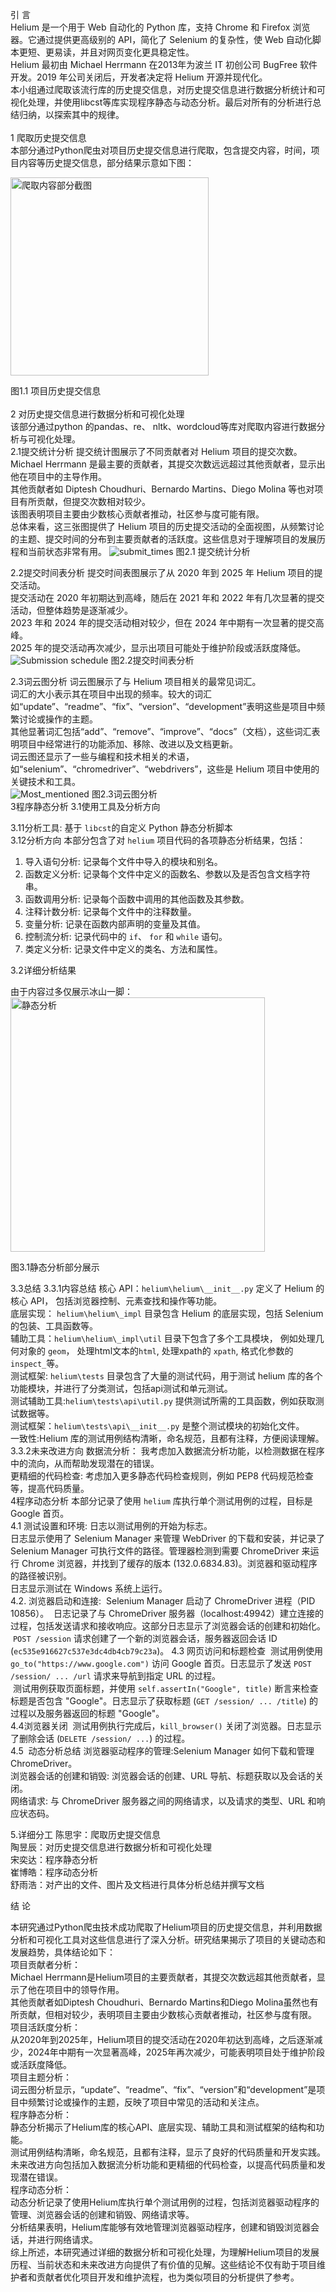 引    言\
Helium 是一个用于 Web 自动化的 Python 库，支持 Chrome 和 Firefox 浏览器。它通过提供更高级别的 API，简化了 Selenium 的复杂性，使 Web 自动化脚本更短、更易读，并且对网页变化更具稳定性。\
Helium 最初由 Michael Herrmann 在2013年为波兰 IT 初创公司 BugFree 软件开发。2019 年公司关闭后，开发者决定将 Helium 开源并现代化。\
本小组通过爬取该流行库的历史提交信息，对历史提交信息进行数据分析统计和可视化处理，并使用libcst等库实现程序静态与动态分析。最后对所有的分析进行总结归纳，以探索其中的规律。\
\
1  爬取历史提交信息\
本部分通过Python爬虫对项目历史提交信息进行爬取，包含提交内容，时间，项目内容等历史提交信息，部分结果示意如下图：

<img width="317" alt="爬取内容部分截图" src="https://github.com/user-attachments/assets/3336eedf-840f-4081-b3ff-11cf971f1e82" />

图1.1  项目历史提交信息\
\
2  对历史提交信息进行数据分析和可视化处理\
该部分通过python 的pandas、re、 nltk、wordcloud等库对爬取内容进行数据分析与可视化处理。\
2.1提交统计分析
提交统计图展示了不同贡献者对 Helium 项目的提交次数。\
Michael Herrmann 是最主要的贡献者，其提交次数远远超过其他贡献者，显示出他在项目中的主导作用。\
其他贡献者如 Diptesh Choudhuri、Bernardo Martins、Diego Molina 等也对项目有所贡献，但提交次数相对较少。\
该图表明项目主要由少数核心贡献者推动，社区参与度可能有限。\
总体来看，这三张图提供了 Helium 项目的历史提交活动的全面视图，从频繁讨论的主题、提交时间的分布到主要贡献者的活跃度。这些信息对于理解项目的发展历程和当前状态非常有用。
![submit_times](https://github.com/user-attachments/assets/9e7275de-7fd3-41df-a88f-c66fe01323b6)
图2.1  提交统计分析

2.2提交时间表分析
提交时间表图展示了从 2020 年到 2025 年 Helium 项目的提交活动。\
提交活动在 2020 年初期达到高峰，随后在 2021 年和 2022 年有几次显著的提交活动，但整体趋势是逐渐减少。\
2023 年和 2024 年的提交活动相对较少，但在 2024 年中期有一次显著的提交高峰。\
2025 年的提交活动再次减少，显示出项目可能处于维护阶段或活跃度降低。\
![Submission schedule](https://github.com/user-attachments/assets/eeee559b-a3eb-4977-b088-547f84cc7027)
图2.2提交时间表分析

2.3词云图分析
词云图展示了与 Helium 项目相关的最常见词汇。\
词汇的大小表示其在项目中出现的频率。较大的词汇如“update”、“readme”、“fix”、“version”、“development”表明这些是项目中频繁讨论或操作的主题。\
其他显著词汇包括“add”、“remove”、“improve”、“docs”（文档），这些词汇表明项目中经常进行的功能添加、移除、改进以及文档更新。\
词云图还显示了一些与编程和技术相关的术语，如“selenium”、“chromedriver”、“webdrivers”，这些是 Helium 项目中使用的关键技术和工具。\
![Most_mentioned](https://github.com/user-attachments/assets/015cc271-8d62-4b95-b668-2ea1751738f9)
图2.3词云图分析
\
3程序静态分析
3.1使用工具及分析方向

3.11分析工具: 
基于 `libcst`的自定义 Python 静态分析脚本\
3.12分析方向
本部分包含了对 `helium` 项目代码的各项静态分析结果，包括：
1.  导入语句分析: 记录每个文件中导入的模块和别名。
2.  函数定义分析: 记录每个文件中定义的函数名、参数以及是否包含文档字符串。
3.  函数调用分析: 记录每个函数中调用的其他函数及其参数。
4.  注释计数分析: 记录每个文件中的注释数量。
5.  变量分析: 记录在函数内部声明的变量及其值。
6.  控制流分析: 记录代码中的 `if`、 `for` 和 `while` 语句。
7.  类定义分析: 记录文件中定义的类名、方法和属性。

3.2详细分析结果

由于内容过多仅展示冰山一脚：
<img width="407" alt="静态分析" src="https://github.com/user-attachments/assets/1b7ce665-9981-479e-ab74-4a8e599d536a" />

图3.1静态分析部分展示

3.3总结
3.3.1内容总结
  核心 API：`helium\helium\__init__.py`  定义了 Helium 的核心 API， 包括浏览器控制、元素查找和操作等功能。\
  底层实现： `helium\helium\_impl` 目录包含 Helium 的底层实现，包括 Selenium 的包装、工具函数等。\
  辅助工具：`helium\helium\_impl\util` 目录下包含了多个工具模块， 例如处理几何对象的 `geom`， 处理html文本的`html`,  处理xpath的 `xpath`, 格式化参数的 `inspect_`等。\
  测试框架: `helium\tests` 目录包含了大量的测试代码，用于测试 helium 库的各个功能模块，并进行了分类测试，包括api测试和单元测试。\
  测试辅助工具:`helium\tests\api\util.py` 提供测试所需的工具函数，例如获取测试数据等。\
  测试框架：`helium\tests\api\__init__.py` 是整个测试模块的初始化文件。\
一致性:Helium 库的测试用例结构清晰，命名规范，且都有注释，方便阅读理解。\
3.3.2未来改进方向
  数据流分析： 我考虑加入数据流分析功能，以检测数据在程序中的流向，从而帮助发现潜在的错误。\
  更精细的代码检查: 考虑加入更多静态代码检查规则，例如 PEP8 代码规范检查等，提高代码质量。\
4程序动态分析
本部分记录了使用 `helium` 库执行单个测试用例的过程，目标是 Google 首页。\
4.1 测试设置和环境:
日志以测试用例的开始为标志。\
日志显示使用了 Selenium Manager 来管理 WebDriver 的下载和安装，并记录了 Selenium Manager 可执行文件的路径。管理器检测到需要 ChromeDriver 来运行 Chrome 浏览器，并找到了缓存的版本 \(132.0.6834.83)。浏览器和驱动程序的路径被识别。\
日志显示测试在 Windows 系统上运行。\
4.2. 浏览器启动和连接:
 Selenium Manager 启动了 ChromeDriver 进程（PID 10856）。
 日志记录了与 ChromeDriver 服务器（localhost:49942）建立连接的过程，包括发送请求和接收响应。这部分日志显示了浏览器会话的创建和初始化。  `POST /session` 请求创建了一个新的浏览器会话，服务器返回会话 ID (`ec535e916627c537e3dc4db4cb79c23a`)。
4.3 网页访问和标题检查
 测试用例使用 `go_to("https://www.google.com")` 访问 Google 首页。日志显示了发送 `POST /session/ ... /url` 请求来导航到指定 URL 的过程。\
 测试用例获取页面标题，并使用 `self.assertIn("Google", title)` 断言来检查标题是否包含 "Google"。日志显示了获取标题 (`GET /session/ ... /title`) 的过程以及服务器返回的标题 "Google"。\
4.4浏览器关闭
 测试用例执行完成后，`kill_browser()` 关闭了浏览器。日志显示了删除会话 (`DELETE /session/ ...`) 的过程。\
4.5  动态分析总结
浏览器驱动程序的管理:Selenium Manager 如何下载和管理 ChromeDriver。\
浏览器会话的创建和销毁: 浏览器会话的创建、URL 导航、标题获取以及会话的关闭。\
网络请求: 与 ChromeDriver 服务器之间的网络请求，以及请求的类型、URL 和响应状态码。

5.详细分工
陈思宇：爬取历史提交信息\
陶昱辰：对历史提交信息进行数据分析和可视化处理\
宋奕达：程序静态分析\
崔博皓：程序动态分析\
舒雨浩：对产出的文件、图片及文档进行具体分析总结并撰写文档

结    论

本研究通过Python爬虫技术成功爬取了Helium项目的历史提交信息，并利用数据分析和可视化工具对这些信息进行了深入分析。研究结果揭示了项目的关键动态和发展趋势，具体结论如下：\
项目贡献者分析：\
Michael Herrmann是Helium项目的主要贡献者，其提交次数远超其他贡献者，显示了他在项目中的领导作用。\
其他贡献者如Diptesh Choudhuri、Bernardo Martins和Diego Molina虽然也有所贡献，但相对较少，表明项目主要由少数核心贡献者推动，社区参与度有限。\
项目活跃度分析：\
从2020年到2025年，Helium项目的提交活动在2020年初达到高峰，之后逐渐减少，2024年中期有一次显著高峰，2025年再次减少，可能表明项目处于维护阶段或活跃度降低。\
项目主题分析：\
词云图分析显示，“update”、“readme”、“fix”、“version”和“development”是项目中频繁讨论或操作的主题，反映了项目中常见的活动和关注点。\
程序静态分析：\
静态分析揭示了Helium库的核心API、底层实现、辅助工具和测试框架的结构和功能。\
测试用例结构清晰，命名规范，且都有注释，显示了良好的代码质量和开发实践。\
未来改进方向包括加入数据流分析功能和更精细的代码检查，以提高代码质量和发现潜在错误。\
程序动态分析：\
动态分析记录了使用Helium库执行单个测试用例的过程，包括浏览器驱动程序的管理、浏览器会话的创建和销毁、网络请求等。\
分析结果表明，Helium库能够有效地管理浏览器驱动程序，创建和销毁浏览器会话，并进行网络请求。\
综上所述，本研究通过详细的数据分析和可视化处理，为理解Helium项目的发展历程、当前状态和未来改进方向提供了有价值的见解。这些结论不仅有助于项目维护者和贡献者优化项目开发和维护流程，也为类似项目的分析提供了参考。
